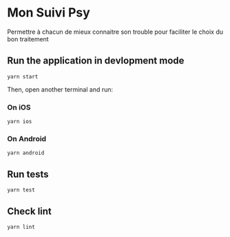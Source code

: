 # Mon Suivi Psy

Permettre à chacun de mieux connaitre son trouble pour faciliter le choix du bon traitement

## Run the application in devlopment mode

```
yarn start
```

Then, open another terminal and run:
### On iOS

```
yarn ios
```

### On Android

```
yarn android
```

## Run tests
```
yarn test
```

## Check lint
```
yarn lint
```